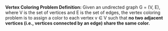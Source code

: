**Vertex Coloring Problem Definition:**
	Given an undirected graph G = (V, E), where V is the set of vertices and E is the set of edges, the vertex coloring problem is to assign a color to each vertex v ∈ V such that **no two adjacent vertices (i.e., vertices connected by an edge) share the same color.**